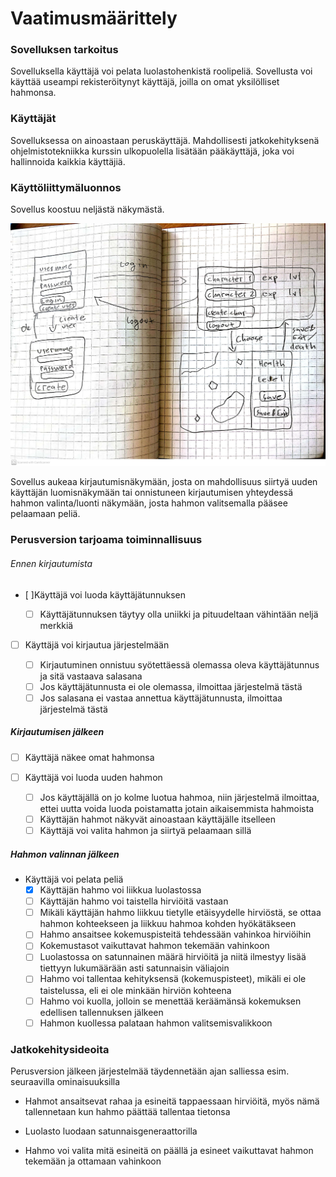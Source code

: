 # Vaatimusmäärittely

### Sovelluksen tarkoitus

Sovelluksella käyttäjä voi pelata luolastohenkistä roolipeliä. Sovellusta voi käyttää useampi rekisteröitynyt
käyttäjä, joilla on omat yksilölliset hahmonsa.

### Käyttäjät

Sovelluksessa on ainoastaan peruskäyttäjä. Mahdollisesti jatkokehityksenä ohjelmistotekniikka kurssin ulkopuolella
lisätään pääkäyttäjä, joka voi hallinnoida kaikkia käyttäjiä.

### Käyttöliittymäluonnos

Sovellus koostuu neljästä näkymästä.

![vaatimusmäärittely](../pictures/Vaatimusmäärittely.jpg)

Sovellus aukeaa kirjautumisnäkymään, josta on mahdollisuus siirtyä uuden käyttäjän luomisnäkymään tai onnistuneen
kirjautumisen yhteydessä hahmon valinta/luonti näkymään, josta hahmon valitsemalla pääsee pelaamaan peliä.

### Perusversion tarjoama toiminnallisuus

###### Ennen kirjautumista

- [ ]Käyttäjä voi luoda käyttäjätunnuksen

  * [ ] Käyttäjätunnuksen täytyy olla uniikki ja pituudeltaan vähintään neljä merkkiä

- [ ] Käyttäjä voi kirjautua järjestelmään

  * [ ] Kirjautuminen onnistuu syötettäessä olemassa oleva käyttäjätunnus ja sitä vastaava salasana
  * [ ] Jos käyttäjätunnusta ei ole olemassa, ilmoittaa järjestelmä tästä
  * [ ] Jos salasana ei vastaa annettua käyttäjätunnusta, ilmoittaa järjestelmä tästä

##### Kirjautumisen jälkeen

- [ ] Käyttäjä näkee omat hahmonsa

- [ ] Käyttäjä voi luoda uuden hahmon

  * [ ] Jos käyttäjällä on jo kolme luotua hahmoa, niin järjestelmä ilmoittaa, ettei uutta voida luoda poistamatta jotain
aikaisemmista hahmoista
  * [ ] Käyttäjän hahmot näkyvät ainoastaan käyttäjälle itselleen
  * [ ] Käyttäjä voi valita hahmon ja siirtyä pelaamaan sillä

##### Hahmon valinnan jälkeen

- Käyttäjä voi pelata peliä
  * [x] Käyttäjän hahmo voi liikkua luolastossa
  * [ ] Käyttäjän hahmo voi taistella hirviöitä vastaan
  * [ ] Mikäli käyttäjän hahmo liikkuu tietylle etäisyydelle hirviöstä, se ottaa hahmon kohteekseen ja liikkuu hahmoa
kohden hyökätäkseen
  * [ ] Hahmo ansaitsee kokemuspisteitä tehdessään vahinkoa hirviöihin
  * [ ] Kokemustasot vaikuttavat hahmon tekemään vahinkoon
  * [ ] Luolastossa on satunnainen määrä hirviöitä ja niitä ilmestyy lisää tiettyyn lukumäärään asti satunnaisin väliajoin
  * [ ] Hahmo voi tallentaa kehityksensä (kokemuspisteet), mikäli ei ole taistelussa, eli ei ole minkään hirviön kohteena
  * [ ] Hahmo voi kuolla, jolloin se menettää keräämänsä kokemuksen edellisen tallennuksen jälkeen
  * [ ] Hahmon kuollessa palataan hahmon valitsemisvalikkoon

### Jatkokehitysideoita

Perusversion jälkeen järjestelmää täydennetään ajan salliessa esim. seuraavilla ominaisuuksilla

- Hahmot ansaitsevat rahaa ja esineitä tappaessaan hirviöitä, myös nämä tallennetaan kun hahmo päättää tallentaa
tietonsa

- Luolasto luodaan satunnaisgeneraattorilla

- Hahmo voi valita mitä esineitä on päällä ja esineet vaikuttavat hahmon tekemään ja ottamaan vahinkoon
